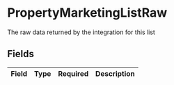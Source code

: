 # PropertyMarketingListRaw

The raw data returned by the integration for this list


## Fields

| Field       | Type        | Required    | Description |
| ----------- | ----------- | ----------- | ----------- |